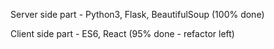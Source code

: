 Server side part - Python3, Flask, BeautifulSoup (100% done)

Client side part - ES6, React (95% done - refactor left)
